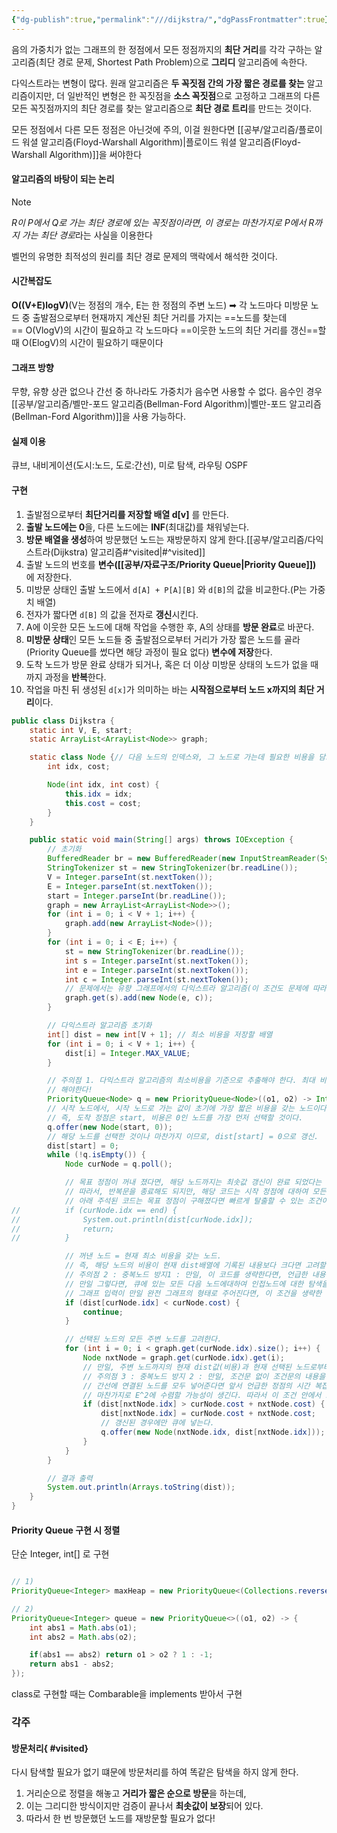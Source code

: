 ```yaml
---
{"dg-publish":true,"permalink":"///dijkstra/","dgPassFrontmatter":true}
---
```



음의 가중치가 없는 그래프의 한 정점에서 모든 정점까지의 **최단 거리**를 각각 구하는 알고리즘(최단 경로 문제, Shortest Path Problem)으로 **그리디** 알고리즘에 속한다.

다익스트라는 변형이 많다. 원래 알고리즘은 **두 꼭짓점 간의 가장 짧은 경로를 찾는** 알고리즘이지만, 더 일반적인 변형은 한 꼭짓점을 **소스 꼭짓점**으로 고정하고 그래프의 다른 모든 꼭짓점까지의 최단 경로를 찾는 알고리즘으로 **최단 경로 트리**를 만드는 것이다.

모든 정점에서 다른 모든 정점은 아닌것에 주의, 이걸 원한다면 [[공부/알고리즘/플로이드 워셜 알고리즘(Floyd-Warshall Algorithm)\|플로이드 워셜 알고리즘(Floyd-Warshall Algorithm)]]을 써야한다

#### 알고리즘의 바탕이 되는 논리

> [!note] 
> *R이 P에서 Q로 가는 최단 경로에 있는 꼭짓점이라면, 이 경로는 마찬가지로 P에서 R까지 가는 최단 경로*라는 사실을 이용한다

벨먼의 유명한 최적성의 원리를 최단 경로 문제의 맥락에서 해석한 것이다.

#### 시간복잡도
**O((V+E)logV)**(V는 정점의 개수, E는 한 정점의 주변 노드)
➡ 각 노드마다 미방문 노드 중 출발점으로부터 현재까지 계산된 최단 거리를 가지는 ==노드를 찾는데== O(VlogV)의 시간이 필요하고 각 노드마다 ==이웃한 노드의 최단 거리를 갱신==할 때 O(ElogV)의 시간이 필요하기 때문이다

#### 그래프 방향
무향, 유향 상관 없으나 간선 중 하나라도 가중치가 음수면 사용할 수 없다.
음수인 경우 [[공부/알고리즘/벨만-포드 알고리즘(Bellman-Ford Algorithm)\|벨만-포드 알고리즘(Bellman-Ford Algorithm)]]을 사용 가능하다.

#### 실제 이용
큐브, 내비게이션(도시:노드, 도로:간선), 미로 탐색, 라우팅 OSPF

#### 구현
1. 출발점으로부터 **최단거리를 저장할 배열 d[v]** 를 만든다.
2. **출발 노드에는 0**을, 다른 노드에는 **INF**(최대값)를 채워넣는다.
3. **방문 배열을 생성**하여 방문했던 노드는 재방문하지 않게 한다.[[공부/알고리즘/다익스트라(Dijkstra) 알고리즘#^visited\|#^visited]]
4. 출발 노드의 번호를 **변수([[공부/자료구조/Priority Queue\|Priority Queue]])** 에 저장한다.
5. 미방문 상태인 출발 노드에서 `d[A] + P[A][B]` 와 `d[B]`의 값을 비교한다.(P는 가중치 배열)
6. 전자가 짧다면 `d[B]` 의 값을 전자로 **갱신**시킨다.
7. A에 이웃한 모든 노드에 대해 작업을 수행한 후, A의 상태를 **방문 완료**로 바꾼다.
8. **미방문 상태**인 모든 노드들 중 출발점으로부터 거리가 가장 짧은 노드를 골라(Priority Queue를 썼다면 해당 과정이 필요 없다) **변수에 저장**한다.
9. 도착 노드가 방문 완료 상태가 되거나, 혹은 더 이상 미방문 상태의 노드가 없을 때까지 과정을 **반복**한다.
10. 작업을 마친 뒤 생성된 `d[x]`가 의미하는 바는 **시작점으로부터 노드 x까지의 최단 거리**이다.

```java
public class Dijkstra {
	static int V, E, start;
	static ArrayList<ArrayList<Node>> graph;

	static class Node {// 다음 노드의 인덱스와, 그 노드로 가는데 필요한 비용을 담고 있다.
		int idx, cost;

		Node(int idx, int cost) {
			this.idx = idx;
			this.cost = cost;
		}
	}

	public static void main(String[] args) throws IOException {
		// 초기화
		BufferedReader br = new BufferedReader(new InputStreamReader(System.in));
		StringTokenizer st = new StringTokenizer(br.readLine());
		V = Integer.parseInt(st.nextToken());
		E = Integer.parseInt(st.nextToken());
		start = Integer.parseInt(br.readLine());
		graph = new ArrayList<ArrayList<Node>>();
		for (int i = 0; i < V + 1; i++) {
			graph.add(new ArrayList<Node>());
		}
		for (int i = 0; i < E; i++) {
			st = new StringTokenizer(br.readLine());
			int s = Integer.parseInt(st.nextToken());
			int e = Integer.parseInt(st.nextToken());
			int c = Integer.parseInt(st.nextToken());
			// 문제에서는 유향 그래프에서의 다익스트라 알고리즘(이 조건도 문제에 따라 중요하다!).
			graph.get(s).add(new Node(e, c));
		}

		// 다익스트라 알고리즘 초기화
		int[] dist = new int[V + 1]; // 최소 비용을 저장할 배열
		for (int i = 0; i < V + 1; i++) {
			dist[i] = Integer.MAX_VALUE;
		}

		// 주의점 1. 다익스트라 알고리즘의 최소비용을 기준으로 추출해야 한다. 최대 비용을 기준으로 하는 경우 최악의 경우 지수시간 만큼의 연산을
		// 해야한다!
		PriorityQueue<Node> q = new PriorityQueue<Node>((o1, o2) -> Integer.compare(o1.cost, o2.cost));
		// 시작 노드에서, 시작 노드로 가는 값이 초기에 가장 짧은 비용을 갖는 노드이다.
		// 즉, 도착 정점은 start, 비용은 0인 노드를 가장 먼저 선택할 것이다.
		q.offer(new Node(start, 0));
		// 해당 노드를 선택한 것이나 마찬가지 이므로, dist[start] = 0으로 갱신.
		dist[start] = 0;
		while (!q.isEmpty()) {
			Node curNode = q.poll();

			// 목표 정점이 꺼내 졌다면, 해당 노드까지는 최솟값 갱신이 완료 되었다는 것이 확정이다(다익스트라 알고리즘).
			// 따라서, 반복문을 종료해도 되지만, 해당 코드는 시작 정점에 대하여 모든 정점으로의 최단 경로를 구하는 것을 가정한다.
			// 아래 주석된 코드는 목표 정점이 구해졌다면 빠르게 탈출할 수 있는 조건이다.
//			if (curNode.idx == end) {
//				System.out.println(dist[curNode.idx]);
//				return;
//			}

			// 꺼낸 노드 = 현재 최소 비용을 갖는 노드.
			// 즉, 해당 노드의 비용이 현재 dist배열에 기록된 내용보다 크다면 고려할 필요가 없으므로 스킵한다.
			// 주의점 2 : 중복노드 방지1 : 만일, 이 코드를 생략한다면, 언급한 내용대로 이미 방문한 정점을 '중복하여 방문'하게 된다.
			// 만일 그렇다면, 큐에 있는 모든 다음 노드에대하여 인접노드에 대한 탐색을 다시 진행하게 된다.
			// 그래프 입력이 만일 완전 그래프의 형태로 주어진다면, 이 조건을 생략한 것 만으로 시간 복잡도가 E^2에 수렴할 가능성이 생긴다.
			if (dist[curNode.idx] < curNode.cost) {
				continue;
			}

			// 선택된 노드의 모든 주변 노드를 고려한다.
			for (int i = 0; i < graph.get(curNode.idx).size(); i++) {
				Node nxtNode = graph.get(curNode.idx).get(i);
				// 만일, 주변 노드까지의 현재 dist값(비용)과 현재 선택된 노드로부터 주변 노드로 가는 비용을 비교하고, 더 작은 값을 선택한다.
				// 주의점 3 : 중복노드 방지 2 : 만일, 조건문 없이 조건문의 내용을 수행한다면 역시 중복 노드가 발생한다.
				// 간선에 연결된 노드를 모두 넣어준다면 앞서 언급한 정점의 시간 복잡도 VlogV를 보장할 수 없다.
				// 마찬가지로 E^2에 수렴할 가능성이 생긴다. 따라서 이 조건 안에서 로직을 진행해야만 한다.
				if (dist[nxtNode.idx] > curNode.cost + nxtNode.cost) {
					dist[nxtNode.idx] = curNode.cost + nxtNode.cost;
					// 갱신된 경우에만 큐에 넣는다.
					q.offer(new Node(nxtNode.idx, dist[nxtNode.idx]));
				}
			}
		}

		// 결과 출력
		System.out.println(Arrays.toString(dist));
	}
}
```
#### Priority Queue 구현 시 정렬
단순 Integer, int[] 로 구현
````java

// 1)
PriorityQueue<Integer> maxHeap = new PriorityQueue<(Collections.reverseOrder());

// 2)
PriorityQueue<Integer> queue = new PriorityQueue<>((o1, o2) -> {
	int abs1 = Math.abs(o1);
	int abs2 = Math.abs(o2);

	if(abs1 == abs2) return o1 > o2 ? 1 : -1;
	return abs1 - abs2;
});

````

class로 구현할 때는 Combarable을 implements 받아서 구현

### 각주

#### 방문처리{ #visited}

다시 탐색할 필요가 없기 떄문에 방문처리를 하여 똑같은 탐색을 하지 않게 한다.
1)  거리순으로 정렬을 해놓고 **거리가 짧은 순으로 방문**을 하는데,
2)  이는 그리디한 방식이지만 검증이 끝나서 **최솟값이 보장**되어 있다.
3)  따라서 한 번 방문했던 노드를 재방문할 필요가 없다!